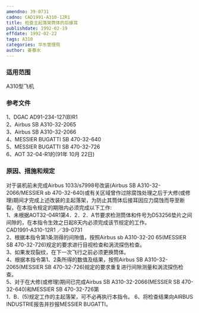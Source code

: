 ```yaml
---
amendno: 39-0731  
cadno: CAD1991-A310-12R1  
title: 检查主起落架筒体的后接耳  
publishdate: 1992-02-19  
effdate: 1992-02-22  
tags: A310  
categories: 华东管理局  
author: 姜春水  
---
```

  
### 适用范围  
A310型飞机  
  
<!--more-->  
### 参考文件  
1、DGAC AD91-234-127(B)R1  
2、Airbus SB A310-32-2065  
3、Airbus SB A310-32-2066  
4、MESSIER BUGATTI SB 470-32-640  
5、MESSIER BUGATTI SB 470-32-726  
6、AOT 32-04-R1的(91年 10月 22日)  
  
### 原因、措施和规定  
对于装机前未完成Airbus 1033/s7998号改装(Airbus SB A310-32-2066/MESSIER sb 470-32-640)或有关区域曾作过除腐蚀处理之后于大修(或修理)期间才完成上述改装的主起落架，为防止其筒体后接耳因应力腐蚀而导至断裂，在本指令规定的期限内必须完成以下工作:  
    1、未根据AOT32-04R1第4．2．2．A节要求检测筒体和件号为D53256垫片之间间隙的，在本指令生效之日起8天内必须完成该节规定的工作。  
       CAD1991-A310-12R1   ／39-0731  
2、根据本指令第1条测得的间隙值，按照Airbus sb A310-32-20 65(MESSIER SB 470-32-726)规定的要求进行目视检查和涡流探伤检查。  
3、如果发现裂纹，在下一次飞行之前必须更换筒体。  
4、根据本指令第1、2条所得的数值及结果，按照Airbus SB A310-32-2065(MESSIER SB 470-32-726)规定的要求重复进行间隙测量和涡流探伤检查。  
5、对于在大修(或修理)期间已完成Airbus SB A310-32-2066(MESSIER SB 470-32-640)和MESSIER SB 470-32-726第  
1．B．(5)规定工作的主起落架，可不必再执行本指令。     6、将检查结果向AIRBUS INDUSTRIE报告并抄报MESSIER BUGATTI。  
